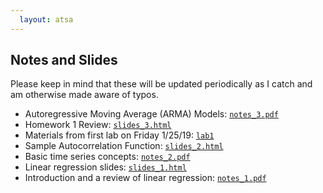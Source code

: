 ```yaml
---
  layout: atsa
---
```

  
Notes and Slides
-------

Please keep in mind that these will be updated periodically as I catch and am otherwise made aware of typos.

* Autoregressive Moving Average (ARMA) Models: [`notes_3.pdf`](https://maryclare.github.io/atsa/content/notes/notes_3.pdf)
* Homework 1 Review: [`slides_3.html`](https://maryclare.github.io/atsa/content/slides/slides_3.html)
* Materials from first lab on Friday 1/25/19: [`lab1`](https://github.com/maryclare/atsa/tree/master/content/labs/lab1)
* Sample Autocorrelation Function: [`slides_2.html`](https://maryclare.github.io/atsa/content/slides/slides_2.html)
* Basic time series concepts: [`notes_2.pdf`](https://maryclare.github.io/atsa/content/notes/notes_2.pdf)
* Linear regression slides: [`slides_1.html`](https://maryclare.github.io/atsa/content/slides/slides_1.html)
* Introduction and a review of linear regression: [`notes_1.pdf`](https://maryclare.github.io/atsa/content/notes/notes_1.pdf)